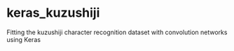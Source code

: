 # keras_kuzushiji
Fitting the kuzushiji character recognition dataset with convolution networks using Keras
